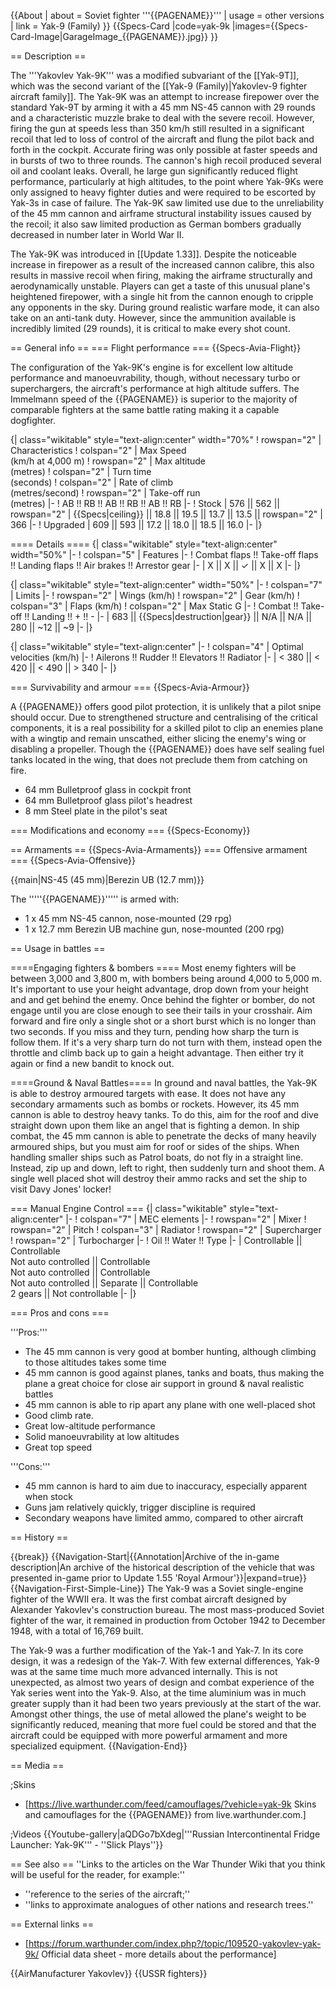 {{About
| about = Soviet fighter '''{{PAGENAME}}'''
| usage = other versions
| link = Yak-9 (Family)
}}
{{Specs-Card
|code=yak-9k
|images={{Specs-Card-Image|GarageImage_{{PAGENAME}}.jpg}}
}}

== Description ==
<!-- ''In the description, the first part should be about the history of and the creation and combat usage of the aircraft, as well as its key features. In the second part, tell the reader about the aircraft in the game. Insert a screenshot of the vehicle, so that if the novice player does not remember the vehicle by name, he will immediately understand what kind of vehicle the article is talking about.'' -->
The '''Yakovlev Yak-9K''' was a modified subvariant of the [[Yak-9T]], which was the second variant of the [[Yak-9 (Family)|Yakovlev-9 fighter aircraft family]]. The Yak-9K was an attempt to increase firepower over the standard Yak-9T by arming it with a 45 mm NS-45 cannon with 29 rounds and a characteristic muzzle brake to deal with the severe recoil. However, firing the gun at speeds less than 350 km/h still resulted in a significant recoil that led to loss of control of the aircraft and flung the pilot back and forth in the cockpit. Accurate firing was only possible at faster speeds and in bursts of two to three rounds. The cannon's high recoil produced several oil and coolant leaks. Overall, he large gun significantly reduced flight performance, particularly at high altitudes, to the point where Yak-9Ks were only assigned to heavy fighter duties and were required to be escorted by Yak-3s in case of failure. The Yak-9K saw limited use due to the unreliability of the 45 mm cannon and airframe structural instability issues caused by the recoil; it also saw limited production as German bombers gradually decreased in number later in World War II.

The Yak-9K was introduced in [[Update 1.33]]. Despite the noticeable increase in firepower as a result of the increased cannon calibre, this also results in massive recoil when firing, making the airframe structurally and aerodynamically unstable. Players can get a taste of this unusual plane's heightened firepower, with a single hit from the cannon enough to cripple any opponents in the sky. During ground realistic warfare mode, it can also take on an anti-tank duty. However, since the ammunition available is incredibly limited (29 rounds), it is critical to make every shot count.

== General info ==
=== Flight performance ===
{{Specs-Avia-Flight}}
<!-- ''Describe how the aircraft behaves in the air. Speed, manoeuvrability, acceleration and allowable loads - these are the most important characteristics of the vehicle.'' -->

The configuration of the Yak-9K's engine is for excellent low altitude performance and manoeuvrability, though, without necessary turbo or superchargers, the aircraft's performance at high altitude suffers.  The Immelmann speed of the {{PAGENAME}} is superior to the majority of comparable fighters at the same battle rating making it a capable dogfighter.

{| class="wikitable" style="text-align:center" width="70%"
! rowspan="2" | Characteristics
! colspan="2" | Max Speed<br>(km/h at 4,000 m)
! rowspan="2" | Max altitude<br>(metres)
! colspan="2" | Turn time<br>(seconds)
! colspan="2" | Rate of climb<br>(metres/second)
! rowspan="2" | Take-off run<br>(metres)
|-
! AB !! RB !! AB !! RB !! AB !! RB
|-
! Stock
| 576 || 562 || rowspan="2" | {{Specs|ceiling}} || 18.8 || 19.5 || 13.7 || 13.5 || rowspan="2" | 366
|-
! Upgraded
| 609 || 593 || 17.2 || 18.0 || 18.5 || 16.0
|-
|}

==== Details ====
{| class="wikitable" style="text-align:center" width="50%"
|-
! colspan="5" | Features
|-
! Combat flaps !! Take-off flaps !! Landing flaps !! Air brakes !! Arrestor gear
|-
| X || X || ✓ || X || X     <!-- ✓ -->
|-
|}

{| class="wikitable" style="text-align:center" width="50%"
|-
! colspan="7" | Limits
|-
! rowspan="2" | Wings (km/h)
! rowspan="2" | Gear (km/h)
! colspan="3" | Flaps (km/h)
! colspan="2" | Max Static G
|-
! Combat !! Take-off !! Landing !! + !! -
|-
| 683 <!-- {{Specs|destruction|body}} --> || {{Specs|destruction|gear}} || N/A || N/A || 280 || ~12 || ~9
|-
|}

{| class="wikitable" style="text-align:center"
|-
! colspan="4" | Optimal velocities (km/h)
|-
! Ailerons !! Rudder !! Elevators !! Radiator
|-
| < 380 || < 420 || < 490 || > 340
|-
|}

=== Survivability and armour ===
{{Specs-Avia-Armour}}
<!-- ''Examine the survivability of the aircraft. Note how vulnerable the structure is and how secure the pilot is, whether the fuel tanks are armoured, etc. Describe the armour, if there is any, and also mention the vulnerability of other critical aircraft systems.'' -->
A {{PAGENAME}} offers good pilot protection, it is unlikely that a pilot snipe should occur.  Due to strengthened structure and centralising of the critical components, it is a real possibility for a skilled pilot to clip an enemies plane with a wingtip and remain unscathed, either slicing the enemy's wing or disabling a propeller. Though the {{PAGENAME}} does have self sealing fuel tanks located in the wing, that does not preclude them from catching on fire.

* 64 mm Bulletproof glass in cockpit front
* 64 mm Bulletproof glass pilot's headrest
* 8 mm Steel plate in the pilot's seat

=== Modifications and economy ===
{{Specs-Economy}}

== Armaments ==
{{Specs-Avia-Armaments}}
=== Offensive armament ===
{{Specs-Avia-Offensive}}
<!-- ''Describe the offensive armament of the aircraft, if any. Describe how effective the cannons and machine guns are in a battle, and also what belts or drums are better to use. If there is no offensive weaponry, delete this subsection.'' -->
{{main|NS-45 (45 mm)|Berezin UB (12.7 mm)}}

The '''''{{PAGENAME}}''''' is armed with:

* 1 x 45 mm NS-45 cannon, nose-mounted (29 rpg)
* 1 x 12.7 mm Berezin UB machine gun, nose-mounted (200 rpg)

== Usage in battles ==
<!-- ''Describe the tactics of playing in the aircraft, the features of using aircraft in a team and advice on tactics. Refrain from creating a "guide" - do not impose a single point of view, but instead, give the reader food for thought. Examine the most dangerous enemies and give recommendations on fighting them. If necessary, note the specifics of the game in different modes (AB, RB, SB).'' -->

====Engaging fighters & bombers ====
Most enemy fighters will be between 3,000 and 3,800 m, with bombers being around 4,000 to 5,000 m. It's important to use your height advantage, drop down from your height and and get behind the enemy. Once behind the fighter or bomber, do not engage until you are close enough to see their tails in your crosshair. Aim forward and fire only a single shot or a short burst which is no longer than two seconds. If you miss and they turn, pending how sharp the turn is follow them. If it's a very sharp turn do not turn with them, instead open the throttle and climb back up to gain a height advantage. Then either try it again or find a new bandit to knock out.

====Ground & Naval Battles====
In ground and naval battles, the Yak-9K is able to destroy armoured targets with ease. It does not have any secondary armaments such as bombs or rockets. However, its 45 mm cannon is able to destroy heavy tanks. To do this, aim for the roof and dive straight down upon them like an angel that is fighting a demon. In ship combat, the 45 mm cannon is able to penetrate the decks of many heavily armoured ships, but you must aim for roof or sides of the ships. When handling smaller ships such as Patrol boats, do not fly in a straight line. Instead, zip up and down, left to right, then suddenly turn and shoot them. A single well placed shot will destroy their ammo racks and set the ship to visit Davy Jones' locker!

=== Manual Engine Control ===
{| class="wikitable" style="text-align:center"
|-
! colspan="7" | MEC elements
|-
! rowspan="2" | Mixer
! rowspan="2" | Pitch
! colspan="3" | Radiator
! rowspan="2" | Supercharger
! rowspan="2" | Turbocharger
|-
! Oil !! Water !! Type
|-
| Controllable || Controllable<br>Not auto controlled || Controllable<br>Not auto controlled || Controllable<br>Not auto controlled || Separate || Controllable<br>2 gears || Not controllable
|-
|}

=== Pros and cons ===
<!-- ''Summarise and briefly evaluate the vehicle in terms of its characteristics and combat effectiveness. Mark its pros and cons in the bulleted list. Try not to use more than 6 points for each of the characteristics. Avoid using categorical definitions such as "bad", "good" and the like - use substitutions with softer forms such as "inadequate" and "effective".'' -->

'''Pros:'''

* The 45 mm cannon is very good at bomber hunting, although climbing to those altitudes takes some time
* 45 mm cannon is good against planes, tanks and boats, thus making the plane a great choice for close air support in ground & naval realistic battles
* 45 mm cannon is able to rip apart any plane with one well-placed shot
* Good climb rate.
* Great low-altitude performance
* Solid manoeuvrability at low altitudes
* Great top speed

'''Cons:'''

* 45 mm cannon is hard to aim due to inaccuracy, especially apparent when stock
* Guns jam relatively quickly, trigger discipline is required
* Secondary weapons have limited ammo, compared to other aircraft

== History ==
<!-- ''Describe the history of the creation and combat usage of the aircraft in more detail than in the introduction. If the historical reference turns out to be too long, take it to a separate article, taking a link to the article about the vehicle and adding a block "/History" (example: <nowiki>https://wiki.warthunder.com/(Vehicle-name)/History</nowiki>) and add a link to it here using the <code>main</code> template. Be sure to reference text and sources by using <code><nowiki><ref></ref></nowiki></code>, as well as adding them at the end of the article with <code><nowiki><references /></nowiki></code>. This section may also include the vehicle's dev blog entry (if applicable) and the in-game encyclopedia description (under <code><nowiki>=== In-game description ===</nowiki></code>, also if applicable).'' -->

{{break}}
{{Navigation-Start|{{Annotation|Archive of the in-game description|An archive of the historical description of the vehicle that was presented in-game prior to Update 1.55 'Royal Armour'}}|expand=true}}
{{Navigation-First-Simple-Line}}
The Yak-9 was a Soviet single-engine fighter of the WWII era. It was the first combat aircraft designed by Alexander Yakovlev's construction bureau. The most mass-produced Soviet fighter of the war, it remained in production from October 1942 to December 1948, with a total of 16,769 built.

The Yak-9 was a further modification of the Yak-1 and Yak-7. In its core design, it was a redesign of the Yak-7. With few external differences, Yak-9 was at the same time much more advanced internally. This is not unexpected, as almost two years of design and combat experience of the Yak series went into the Yak-9. Also, at the time aluminium was in much greater supply than it had been two years previously at the start of the war. Amongst other things, the use of metal allowed the plane's weight to be significantly reduced, meaning that more fuel could be stored and that the aircraft could be equipped with more powerful armament and more specialized equipment.
{{Navigation-End}}

== Media ==
<!-- ''Excellent additions to the article would be video guides, screenshots from the game, and photos.'' -->

;Skins

* [https://live.warthunder.com/feed/camouflages/?vehicle=yak-9k Skins and camouflages for the {{PAGENAME}} from live.warthunder.com.]

;Videos
{{Youtube-gallery|aQDGo7bXdeg|'''Russian Intercontinental Fridge Launcher: Yak-9K''' - ''Slick Plays''}}

== See also ==
''Links to the articles on the War Thunder Wiki that you think will be useful for the reader, for example:''

* ''reference to the series of the aircraft;''
* ''links to approximate analogues of other nations and research trees.''

== External links ==
<!-- ''Paste links to sources and external resources, such as:''
* ''topic on the official game forum;''
* ''other literature.'' -->

* [https://forum.warthunder.com/index.php?/topic/109520-yakovlev-yak-9k/ Official data sheet - more details about the performance]

{{AirManufacturer Yakovlev}}
{{USSR fighters}}